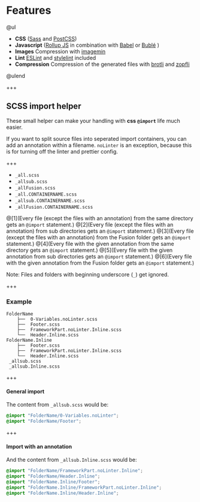 # Features

@ul

*   **CSS** ([Sass](http://sass-lang.com) and [PostCSS](http://postcss.org))
*   **Javascript** ([Rollup JS](http://rollupjs.org) in combination with [Babel](https://babeljs.io) or [Bublé](https://buble.surge.sh/guide) )
*   **Images** Compression with [imagemin](https://www.npmjs.com/package/gulp-imagemin)
*   **Lint** [ESLint](http://eslint.org/) and [stylelint](https://stylelint.io) included
*   **Compression** Compression of the generated files with [brotli](https://github.com/google/brotli) and [zopfli](https://github.com/google/zopfli)

@ulend

+++

## SCSS import helper

These small helper can make your handling with **css `@import`** life much easier.

If you want to split source files into seperated import containers, you can add an annotation within a filename.
`noLinter` is an exception, because this is for turning off the linter and prettier config.

+++

*   `_all.scss`
*   `_allsub.scss`
*   `_allFusion.scss`
*   `_all.CONTAINERNAME.scss`
*   `_allsub.CONTAINERNAME.scss`
*   `_allFusion.CONTAINERNAME.scss`

@[1](Every file (except the files with an annotation) from the same directory gets an `@import` statement.)
@[2](Every file (except the files with an annotation) from sub directories gets an `@import` statement.)
@[3](Every file (except the files with an annotation) from the Fusion folder gets an `@import` statement.)
@[4](Every file with the given annotation from the same directory gets an `@import` statement.)
@[5](Every file with the given annotation from sub directories gets an `@import` statement.)
@[6](Every file with the given annotation from the Fusion folder gets an `@import` statement.)

Note:
Files and folders with beginning underscore (`_`) get ignored.

+++

### Example

```
FolderName
    ├──  0-Variables.noLinter.scss
    ├──  Footer.scss
    ├──  FrameworkPart.noLinter.Inline.scss
    └──  Header.Inline.scss
FolderName.Inline
    ├──  Footer.scss
    ├──  FrameworkPart.noLinter.Inline.scss
    └──  Header.Inline.scss
 _allsub.scss
 _allsub.Inline.scss
```

+++

#### General import

The content from `_allsub.scss` would be:

```scss
@import "FolderName/0-Variables.noLinter";
@import "FolderName/Footer";
```

+++

#### Import with an annotation

And the content from `_allsub.Inline.scss` would be:

```scss
@import "FolderName/FrameworkPart.noLinter.Inline";
@import "FolderName/Header.Inline";
@import "FolderName.Inline/Footer";
@import "FolderName.Inline/FrameworkPart.noLinter.Inline";
@import "FolderName.Inline/Header.Inline";
```
